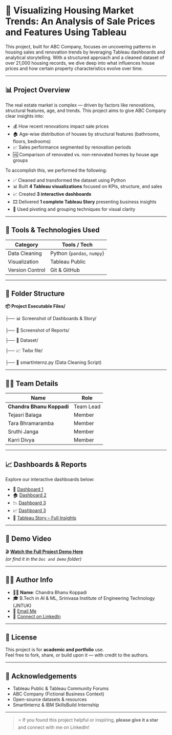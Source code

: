# 🏡 Visualizing Housing Market Trends: An Analysis of Sale Prices and Features Using Tableau

This project, built for ABC Company, focuses on uncovering patterns in housing sales and renovation trends by leveraging Tableau dashboards and analytical storytelling. With a structured approach and a cleaned dataset of over 21,000 housing records, we dive deep into what influences house prices and how certain property characteristics evolve over time.

---

## 📊 Project Overview

The real estate market is complex — driven by factors like renovations, structural features, age, and trends. This project aims to give ABC Company clear insights into:

- 💰 How recent renovations impact sale prices  
- 🏠 Age-wise distribution of houses by structural features (bathrooms, floors, bedrooms)  
- 📈 Sales performance segmented by renovation periods  
- 🆚 Comparison of renovated vs. non-renovated homes by house age groups  

To accomplish this, we performed the following:

- ✅ Cleaned and transformed the dataset using Python  
- 📊 Built **4 Tableau visualizations** focused on KPIs, structure, and sales  
- 📈 Created **3 interactive dashboards**  
- 🎞️ Delivered **1 complete Tableau Story** presenting business insights  
- 🔄 Used pivoting and grouping techniques for visual clarity  

---

## 🚀 Tools & Technologies Used

| Category         | Tools / Tech                       |
|------------------|------------------------------------|
| Data Cleaning    | Python (`pandas`, `numpy`)         |
| Visualization    | Tableau Public                     |
| Version Control  | Git & GitHub                       |


---

## 📁 Folder Structure
**📦 Project Executable Files/**

├── 📊 Screenshot of Dashboards & Story/

├── 📑 Screenshot of Reports/

├── 📂 Dataset/

├── 📈 Twbx file/

├── 🐍 smartInternz.py (Data Cleaning Script)

---

## 👩‍💼 Team Details

| Name                      | Role             |
|---------------------------|------------------|
| **Chandra Bhanu Koppadi** | Team Lead        |
| Tejasri Balaga            | Member           |
| Tara Bhramaramba          | Member           |
| Sruthi Janga              | Member           |
| Karri Divya               | Member           |

---

## 📈 Dashboards & Reports

Explore our interactive dashboards below:

- 🧮 [Dashboard 1 ](https://public.tableau.com/views/Visualizinghousingmarkettrends/Dashboard1?:language=en-US&:sid=&:redirect=auth&:display_count=n&:origin=viz_share_link)  
- 🏠 [Dashboard 2 ](https://public.tableau.com/views/Visualizinghousingmarkettrends/Dashboard2?:language=en-US&publish=yes&:sid=&:redirect=auth&:display_count=n&:origin=viz_share_link)  
- 📉 [Dashboard 3 ](https://public.tableau.com/views/Visualizinghousingmarkettrends/HouseAgeDistributionbyKeyFeaturesBathroomsBedroomsFloors?:language=en-US&publish=yes&:sid=&:redirect=auth&:display_count=n&:origin=viz_share_link)
- 📈 [Dashboard 3 ](https://public.tableau.com/views/Visualizinghousingmarkettrends/Dashboard3?:language=en-US&publish=yes&:sid=&:redirect=auth&:display_count=n&:origin=viz_share_link)
- 📖 [Tableau Story – Full Insights](https://public.tableau.com/views/Visualizinghousingmarkettrends/Story1?:language=en-US&publish=yes&:sid=&:redirect=auth&:display_count=n&:origin=viz_share_link)


---

## 🎥 Demo Video

🎬 [**Watch the Full Project Demo Here**](https://drive.google.com/file/d/1VGU-E9vBfOmZ_9RtHChKLPDk0Odr7tqX/view?usp=sharing)  
*(or find it in the `Doc and Demo` folder)*

---

## 👨‍💻 Author Info

- 👩‍💻 **Name**: Chandra Bhanu Koppadi  
- 🎓 B.Tech in AI & ML, Srinivasa Institute of Engineering Technology (JNTUK)  
- 📧 [Email Me](mailto:bhanukoppadi07@gmail.com)  
- 🔗 [Connect on LinkedIn](https://www.linkedin.com/in/bhanu-koppadi/)  

---

## 📜 License

This project is for **academic and portfolio** use.  
Feel free to fork, share, or build upon it — with credit to the authors.

---

## 🙌 Acknowledgements

- Tableau Public & Tableau Community Forums  
- ABC Company (Fictional Business Context)  
- Open-source datasets & resources  
- SmartInternz & IBM SkillsBuild Internship

---

> ⭐ If you found this project helpful or inspiring, **please give it a star** and connect with me on LinkedIn!


